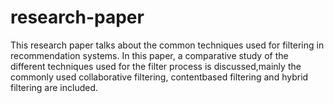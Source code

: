 # research-paper
This research paper talks about the common techniques used for filtering in recommendation systems. 
 In this paper, a comparative study of the different techniques used for the filter process is discussed,mainly the commonly used collaborative filtering, contentbased filtering and hybrid filtering are included.

